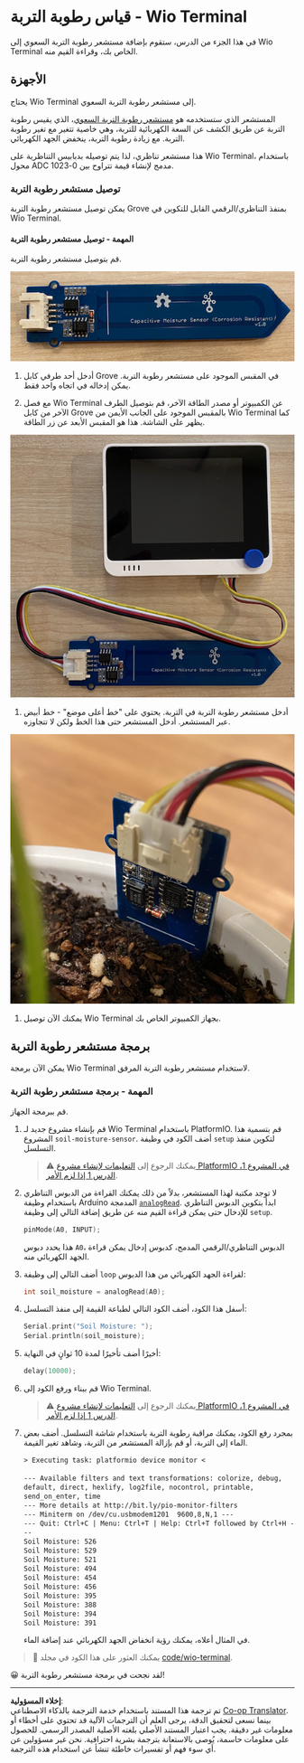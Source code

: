<!--
CO_OP_TRANSLATOR_METADATA:
{
  "original_hash": "0d55caa8c23d73635b7559102cd17b8a",
  "translation_date": "2025-08-26T22:49:03+00:00",
  "source_file": "2-farm/lessons/2-detect-soil-moisture/wio-terminal-soil-moisture.md",
  "language_code": "ar"
}
-->
# قياس رطوبة التربة - Wio Terminal

في هذا الجزء من الدرس، ستقوم بإضافة مستشعر رطوبة التربة السعوي إلى Wio Terminal الخاص بك، وقراءة القيم منه.

## الأجهزة

يحتاج Wio Terminal إلى مستشعر رطوبة التربة السعوي.

المستشعر الذي ستستخدمه هو [مستشعر رطوبة التربة السعوي](https://www.seeedstudio.com/Grove-Capacitive-Moisture-Sensor-Corrosion-Resistant.html)، الذي يقيس رطوبة التربة عن طريق الكشف عن السعة الكهربائية للتربة، وهي خاصية تتغير مع تغير رطوبة التربة. مع زيادة رطوبة التربة، ينخفض الجهد الكهربائي.

هذا مستشعر تناظري، لذا يتم توصيله بدبابيس التناظرية على Wio Terminal، باستخدام محول ADC مدمج لإنشاء قيمة تتراوح بين 0-1023.

### توصيل مستشعر رطوبة التربة

يمكن توصيل مستشعر رطوبة التربة Grove بمنفذ التناظري/الرقمي القابل للتكوين في Wio Terminal.

#### المهمة - توصيل مستشعر رطوبة التربة

قم بتوصيل مستشعر رطوبة التربة.

![مستشعر رطوبة التربة Grove](../../../../../translated_images/grove-capacitive-soil-moisture-sensor.e7f0776cce30e78be5cc5a07839385fd6718857f31b5bf5ad3d0c73c83b2f0ef.ar.png)

1. أدخل أحد طرفي كابل Grove في المقبس الموجود على مستشعر رطوبة التربة. يمكن إدخاله في اتجاه واحد فقط.

1. مع فصل Wio Terminal عن الكمبيوتر أو مصدر الطاقة الآخر، قم بتوصيل الطرف الآخر من كابل Grove بالمقبس الموجود على الجانب الأيمن من Wio Terminal كما يظهر على الشاشة. هذا هو المقبس الأبعد عن زر الطاقة.

![مستشعر رطوبة التربة Grove متصل بالمقبس الأيمن](../../../../../translated_images/wio-soil-moisture-sensor.46919b61c3f6cb7497662251b29038ee0e57a4c8b9d071feb996c3b0d7f65aaf.ar.png)

1. أدخل مستشعر رطوبة التربة في التربة. يحتوي على "خط أعلى موضع" - خط أبيض عبر المستشعر. أدخل المستشعر حتى هذا الخط ولكن لا تتجاوزه.

![مستشعر رطوبة التربة Grove في التربة](../../../../../translated_images/soil-moisture-sensor-in-soil.bfad91002bda5e960f8c51ee64b02ee59b32c8c717e3515a2c945f33e614e403.ar.png)

1. يمكنك الآن توصيل Wio Terminal بجهاز الكمبيوتر الخاص بك.

## برمجة مستشعر رطوبة التربة

يمكن الآن برمجة Wio Terminal لاستخدام مستشعر رطوبة التربة المرفق.

### المهمة - برمجة مستشعر رطوبة التربة

قم ببرمجة الجهاز.

1. قم بإنشاء مشروع جديد لـ Wio Terminal باستخدام PlatformIO. قم بتسمية هذا المشروع `soil-moisture-sensor`. أضف الكود في وظيفة `setup` لتكوين منفذ التسلسل.

    > ⚠️ يمكنك الرجوع إلى [التعليمات لإنشاء مشروع PlatformIO في المشروع 1، الدرس 1 إذا لزم الأمر](../../../1-getting-started/lessons/1-introduction-to-iot/wio-terminal.md#create-a-platformio-project).

1. لا توجد مكتبة لهذا المستشعر، بدلاً من ذلك يمكنك القراءة من الدبوس التناظري باستخدام وظيفة Arduino المدمجة [`analogRead`](https://www.arduino.cc/reference/en/language/functions/analog-io/analogread/). ابدأ بتكوين الدبوس التناظري للإدخال حتى يمكن قراءة القيم منه عن طريق إضافة التالي إلى وظيفة `setup`.

    ```cpp
    pinMode(A0, INPUT);
    ```

    هذا يحدد دبوس `A0`، الدبوس التناظري/الرقمي المدمج، كدبوس إدخال يمكن قراءة الجهد الكهربائي منه.

1. أضف التالي إلى وظيفة `loop` لقراءة الجهد الكهربائي من هذا الدبوس:

    ```cpp
    int soil_moisture = analogRead(A0);
    ```

1. أسفل هذا الكود، أضف الكود التالي لطباعة القيمة إلى منفذ التسلسل:

    ```cpp
    Serial.print("Soil Moisture: ");
    Serial.println(soil_moisture);
    ```

1. أخيرًا أضف تأخيرًا لمدة 10 ثوانٍ في النهاية:

    ```cpp
    delay(10000);
    ```

1. قم ببناء ورفع الكود إلى Wio Terminal.

    > ⚠️ يمكنك الرجوع إلى [التعليمات لإنشاء مشروع PlatformIO في المشروع 1، الدرس 1 إذا لزم الأمر](../../../1-getting-started/lessons/1-introduction-to-iot/wio-terminal.md#write-the-hello-world-app).

1. بمجرد رفع الكود، يمكنك مراقبة رطوبة التربة باستخدام شاشة التسلسل. أضف بعض الماء إلى التربة، أو قم بإزالة المستشعر من التربة، وشاهد تغير القيمة.

    ```output
    > Executing task: platformio device monitor <
    
    --- Available filters and text transformations: colorize, debug, default, direct, hexlify, log2file, nocontrol, printable, send_on_enter, time
    --- More details at http://bit.ly/pio-monitor-filters
    --- Miniterm on /dev/cu.usbmodem1201  9600,8,N,1 ---
    --- Quit: Ctrl+C | Menu: Ctrl+T | Help: Ctrl+T followed by Ctrl+H ---
    Soil Moisture: 526
    Soil Moisture: 529
    Soil Moisture: 521
    Soil Moisture: 494
    Soil Moisture: 454
    Soil Moisture: 456
    Soil Moisture: 395
    Soil Moisture: 388
    Soil Moisture: 394
    Soil Moisture: 391
    ```

    في المثال أعلاه، يمكنك رؤية انخفاض الجهد الكهربائي عند إضافة الماء.

> 💁 يمكنك العثور على هذا الكود في مجلد [code/wio-terminal](../../../../../2-farm/lessons/2-detect-soil-moisture/code/wio-terminal).

😀 لقد نجحت في برمجة مستشعر رطوبة التربة!

---

**إخلاء المسؤولية**:  
تم ترجمة هذا المستند باستخدام خدمة الترجمة بالذكاء الاصطناعي [Co-op Translator](https://github.com/Azure/co-op-translator). بينما نسعى لتحقيق الدقة، يرجى العلم أن الترجمات الآلية قد تحتوي على أخطاء أو معلومات غير دقيقة. يجب اعتبار المستند الأصلي بلغته الأصلية المصدر الرسمي. للحصول على معلومات حاسمة، يُوصى بالاستعانة بترجمة بشرية احترافية. نحن غير مسؤولين عن أي سوء فهم أو تفسيرات خاطئة تنشأ عن استخدام هذه الترجمة.